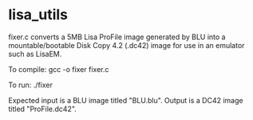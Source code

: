 # lisa_utils

fixer.c converts a 5MB Lisa ProFile image generated by BLU into a mountable/bootable Disk Copy 4.2 (.dc42) image for use in an emulator such as LisaEM.

To compile:
gcc -o fixer fixer.c

To run:
./fixer

Expected input is a BLU image titled "BLU.blu".
Output is a DC42 image titled "ProFile.dc42".
